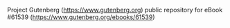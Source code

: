 Project Gutenberg (https://www.gutenberg.org) public repository for
eBook #61539 (https://www.gutenberg.org/ebooks/61539)
